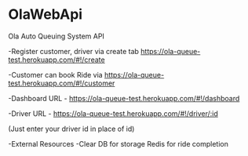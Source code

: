 # OlaWebApi
Ola Auto Queuing System API

-Register customer, driver via create tab https://ola-queue-test.herokuapp.com/#!/create

-Customer can book Ride via https://ola-queue-test.herokuapp.com/#!/customer

-Dashboard URL - https://ola-queue-test.herokuapp.com/#!/dashboard

-Driver URL - https://ola-queue-test.herokuapp.com/#!/driver/:id

(Just enter your driver id in place of id)

-External Resources -Clear DB for storage
Redis for ride completion
